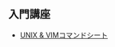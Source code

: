 ## 入門講座

* [UNIX & VIMコマンドシート](https://github.com/catal/Catal-Textbook/blob/master/html-day-1/commnad_sheet.pdf)

